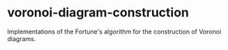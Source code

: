 # voronoi-diagram-construction
Implementations of the Fortune's algorithm for the construction of Voronoi diagrams.
